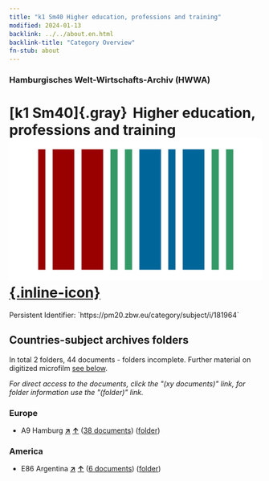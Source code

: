 ```yaml
---
title: "k1 Sm40 Higher education, professions and training"
modified: 2024-01-13
backlink: ../../about.en.html
backlink-title: "Category Overview"
fn-stub: about
---
```


### Hamburgisches Welt-Wirtschafts-Archiv (HWWA)

# [k1 Sm40]{.gray}&#8201; Higher education, professions and training &#160; [![Wikidata](/images/Wikidata-logo.svg "Wikidata"){.inline-icon}](http://www.wikidata.org/entity/Q104700189)

<div class="hint">Persistent Identifier: `https://pm20.zbw.eu/category/subject/i/181964`</div>







## Countries-subject archives folders







In total 2 folders, 44 documents - folders incomplete. Further material on digitized microfilm [see below](#filmsections).

_For direct access to the documents, click the "(xy documents)" link, for folder information use the "(folder)" link._



### Europe

- A9 Hamburg [**&nearr;**](../../../geo/i/140905/about.en.html "Hamburg (all folders)") [**&uarr;**](../../../geo/about.en.html#A9 "Country category system") (<a href="https://pm20.zbw.eu/iiifview/folder/sh/140905,181964" title="about: Hamburg : Higher education, professions and training" target="_blank">38 documents</a>) ([folder](../../../../folder/sh/1409xx/140905/1819xx/181964/about.en.html))

### America

- E86 Argentina [**&nearr;**](../../../geo/i/141692/about.en.html "Argentina (all folders)") [**&uarr;**](../../../geo/about.en.html#E86 "Country category system") (<a href="https://pm20.zbw.eu/iiifview/folder/sh/141692,181964" title="about: Argentina : Higher education, professions and training" target="_blank">6 documents</a>) ([folder](../../../../folder/sh/1416xx/141692/1819xx/181964/about.en.html))



<a id="filmsections" />













